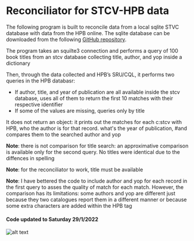 # Reconciliator for STCV-HPB data

The following program is built to reconcile data from a local sqlite STVC database with data from the HPB online.
The sqlite database can be downloaded from the following [GitHub repository](https://github.com/TomDeneire/InformationScience/tree/main/course/data).



The program takes an squilte3 connection and performs a query of 100 book titles from an stcv database collecting title, author, and yop inside a dictionary

Then, through the data collected and HPB’s SRU/CQL, it performs two queries in the HPB databasr:

- If author, title, and year of publication are all available inside the stcv database, uses all of them to return the first 10 matches with their respective identifier
- If some of the values are missing, queries only by title

It does not return an object: it prints out the matches for each c:stcv with HPB, who the author is for that record. what's the year of publication,
#and compares them to the searched author and yop

**Note**: there is not comparison for title search: an approximative comparison is available only for the second query. No titles were identical
      due to the diffences in spelling
      
**Note**: for the reconciliator to work, title must be available

**Note**: I have bettered the code to include author and yop for each record in the first query to asses the quality of match
      for each match. However, the comparison has its limitations: some authors and yop are different just because they
      two catalogues report them in a different manner or because some extra characters are added within the HPB tag
      
#### Code updated to Saturday 29/1/2022  ####

![alt text](https://cdn.aarp.net/content/dam/aarp/entertainment/books/2021/12/1140-flying-books-illustration.jpg)
